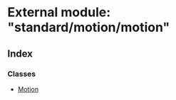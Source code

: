 
# External module: "standard/motion/motion"

## Index

### Classes

* [Motion](../classes/_standard_motion_motion_.motion.md)
